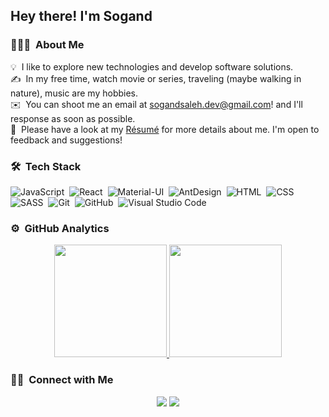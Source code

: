 
<h2>Hey there! I'm Sogand</h2>

### 👨🏻‍💻 &nbsp;About Me

💡 &nbsp;I like to explore new technologies and develop software solutions.\
✍️ &nbsp;In my free time, watch movie or series, traveling (maybe walking in nature), music are my hobbies.\
✉️ &nbsp;You can shoot me an email at sogandsaleh.dev@gmail.com! and I'll response as soon as possible. \
📄 &nbsp;Please have a look at my [Résumé](https://www.linkedin.com/in/sogand-saleh/) for more details about me. I'm open to feedback and suggestions!

### 🛠 &nbsp;Tech Stack

![JavaScript](https://img.shields.io/badge/-JavaScript-05122A?style=flat&logo=javascript)&nbsp;
![React](https://img.shields.io/badge/-React-05122A?style=flat&logo=react)&nbsp;
![Material-UI](https://img.shields.io/badge/-MaterialUI-05122A?style=flat&logo=material-ui&logoColor=1976D2)&nbsp;
![AntDesign](https://img.shields.io/badge/-AntDesign-05122A?style=flat&logo=antdesign&logoColor=2384FE)&nbsp;
![HTML](https://img.shields.io/badge/-HTML-05122A?style=flat&logo=HTML5)&nbsp;
![CSS](https://img.shields.io/badge/-CSS-05122A?style=flat&logo=CSS3&logoColor=1572B6)&nbsp;
![SASS](https://img.shields.io/badge/-sass-05122A?style=flat&logo=sass&logoColor=CF649A)&nbsp;
![Git](https://img.shields.io/badge/-Git-05122A?style=flat&logo=git)&nbsp;
![GitHub](https://img.shields.io/badge/-GitHub-05122A?style=flat&logo=github)&nbsp;
![Visual Studio Code](https://img.shields.io/badge/-Visual%20Studio%20Code-05122A?style=flat&logo=visual-studio-code&logoColor=007ACC)&nbsp;



### ⚙️ &nbsp;GitHub Analytics

<p align="center">
<a href="https://github.com/sogand-slh">
  <img height="180em" src="https://github-readme-stats-eight-theta.vercel.app/api?username=sogand-slh&show_icons=true&theme=algolia&include_all_commits=true&count_private=true"/>
  <img height="180em" src="https://github-readme-stats-eight-theta.vercel.app/api/top-langs/?username=sogand-slh&layout=compact&langs_count=8&theme=algolia"/>
</a>
</p>

### 🤝🏻 &nbsp;Connect with Me

<p align="center">
<!-- <a href="https://www.adityavsingh.com"><img src="https://img.shields.io/badge/-adityavsingh.com-3423A6?style=flat&logo=Google-Chrome&logoColor=white"/></a> -->
<a href="https://www.linkedin.com/in/sogand-saleh/"><img src="https://img.shields.io/badge/-Sogand%20Saleh-0077B5?style=flat&logo=Linkedin&logoColor=white"/></a>
<a href="mailto:sogandsaleh.dev@gmail.com"><img src="https://img.shields.io/badge/-sogandsaleh.dev@gmail.com-D14836?style=flat&logo=Gmail&logoColor=white"/></a>
</p>

